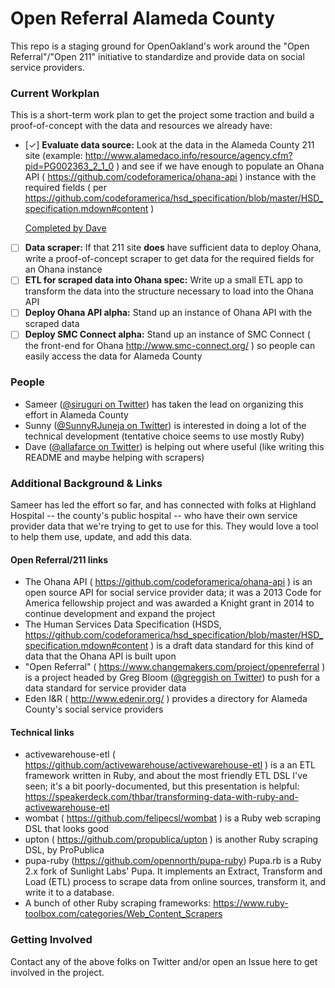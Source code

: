 # Open Referral Alameda County

This repo is a staging ground for OpenOakland's work around the "Open Referral"/"Open 211" initiative to standardize and provide data on social service providers.

### Current Workplan

This is a short-term work plan to get the project some traction and build a proof-of-concept with the data and resources we already have:

- [✓] **Evaluate data source:** Look at the data in the Alameda County 211 site (example: http://www.alamedaco.info/resource/agency.cfm?pid=PG002363_2_1_0 ) and see if we have enough to populate an Ohana API ( https://github.com/codeforamerica/ohana-api ) instance with the required fields ( per https://github.com/codeforamerica/hsd_specification/blob/master/HSD_specification.mdown#content )

  [Completed by Dave](https://github.com/openoakland/open-referral-alameda-county/blob/master/HSD-required-fields-assessment-of-AC-data-source.csv)

- [ ] **Data scraper:** If that 211 site **does** have sufficient data to deploy Ohana, write a proof-of-concept scraper to get data for the required fields for an Ohana instance
- [ ] **ETL for scraped data into Ohana spec:** Write up a small ETL app to transform the data into the structure necessary to load into the Ohana API
- [ ] **Deploy Ohana API alpha:** Stand up an instance of Ohana API with the scraped data
- [ ] **Deploy SMC Connect alpha:** Stand up an instance of SMC Connect ( the front-end for Ohana http://www.smc-connect.org/ ) so people can easily access the data for Alameda County

### People

- Sameer ([@siruguri on Twitter](https://twitter.com/siruguri)) has taken the lead on organizing this effort in Alameda County
- Sunny ([@SunnyRJuneja on Twitter](https://twitter.com/SunnyRJuneja)) is interested in doing a lot of the technical development (tentative choice seems to use mostly Ruby)
- Dave ([@allafarce on Twitter](https://twitter.com/allafarce)) is helping out where useful (like writing this README and maybe helping with scrapers)

### Additional Background & Links

Sameer has led the effort so far, and has connected with folks at Highland Hospital -- the county's public hospital -- who have their own service provider data that we're trying to get to use for this. They would love a tool to help them use, update, and add this data.

#### Open Referral/211 links

- The Ohana API ( https://github.com/codeforamerica/ohana-api ) is an open source API for social service provider data; it was a 2013 Code for America fellowship project and was awarded a Knight grant in 2014 to continue development and expand the project
- The Human Services Data Specification (HSDS, https://github.com/codeforamerica/hsd_specification/blob/master/HSD_specification.mdown#content ) is a draft data standard for this kind of data that the Ohana API is built upon
- "Open Referral" ( https://www.changemakers.com/project/openreferral ) is a project headed by Greg Bloom ([@greggish on Twitter](https://twitter.com/greggish)) to push for a data standard for service provider data
- Eden I&R ( http://www.edenir.org/ ) provides a directory for Alameda County's social service providers

#### Technical links

- activewarehouse-etl ( https://github.com/activewarehouse/activewarehouse-etl ) is a an ETL framework written in Ruby, and about the most friendly ETL DSL I've seen; it's a bit poorly-documented, but this presentation is helpful: https://speakerdeck.com/thbar/transforming-data-with-ruby-and-activewarehouse-etl
- wombat ( https://github.com/felipecsl/wombat ) is a Ruby web scraping DSL that looks good
- upton ( https://github.com/propublica/upton ) is another Ruby scraping DSL, by ProPublica
- pupa-ruby (https://github.com/opennorth/pupa-ruby) Pupa.rb is a Ruby 2.x fork of Sunlight Labs' Pupa. It implements an Extract, Transform and Load (ETL) process to scrape data from online sources, transform it, and write it to a database.
- A bunch of other Ruby scraping frameworks: https://www.ruby-toolbox.com/categories/Web_Content_Scrapers

### Getting Involved

Contact any of the above folks on Twitter and/or open an Issue here to get involved in the project.
